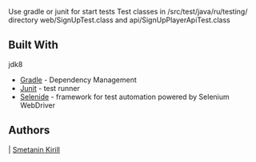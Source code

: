 

Use gradle or junit for start tests 
Test classes in /src/test/java/ru/testing/ directory web/SignUpTest.class and api/SignUpPlayerApiTest.class

## Built With

jdk8

* [Gradle](https://gradle.org) - Dependency Management
* [Junit](https://junit.org/junit5) - test runner
* [Selenide](https://selenide.org) - framework for test automation powered by Selenium WebDriver

## Authors

| [Smetanin Kirill</b></sub>](https://github.com/Rocksod)